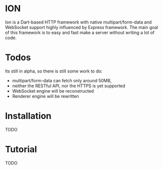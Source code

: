 # ION
Ion is a Dart-based HTTP framework with native multipart/form-data and WebSocket support highly influenced by Express framework. The main goal of this framework is to easy and fast make a  server without writing a lot of code.

# Todos
Its still in alpha, so there is still some work to do:
- multipart/form-data can fetch only around 50MB,
- neither the RESTful API, nor the HTTPS is yet supported
- WebSocket engine will be reconstructed
- Renderer engine will be rewritten

# Installation
TODO

# Tutorial
TODO